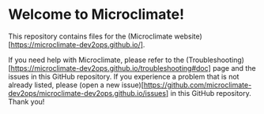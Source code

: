 # Welcome to Microclimate!

This repository contains files for the (Microclimate website)[https://microclimate-dev2ops.github.io/].

If you need help with Microclimate, please refer to the (Troubleshooting)[https://microclimate-dev2ops.github.io/troubleshooting#doc] page and the issues in this GitHub repository. If you experience a problem that is not already listed, please (open a new issue)[https://github.com/microclimate-dev2ops/microclimate-dev2ops.github.io/issues] in this GitHub repository. Thank you!
